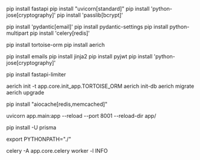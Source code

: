 pip install fastapi
pip install "uvicorn[standard]"
pip install 'python-jose[cryptography]'
pip install 'passlib[bcrypt]'

pip install 'pydantic[email]'
pip install pydantic-settings
pip install python-multipart
pip install 'celery[redis]'

pip install tortoise-orm
pip install aerich

pip install emails
pip install jinja2
pip install pyjwt
pip install 'python-jose[cryptography]'

pip install fastapi-limiter

aerich init -t  app.core.init_app.TORTOISE_ORM
aerich init-db
aerich migrate
aerich upgrade

pip install "aiocache[redis,memcached]"

uvicorn app.main:app --reload --port 8001 --reload-dir app/




pip install -U prisma

export PYTHONPATH="./"



celery -A app.core.celery worker -l INFO
